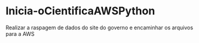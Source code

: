 # Inicia-oCientificaAWSPython
Realizar a raspagem de dados  do site do governo e encaminhar os arquivos para a AWS
